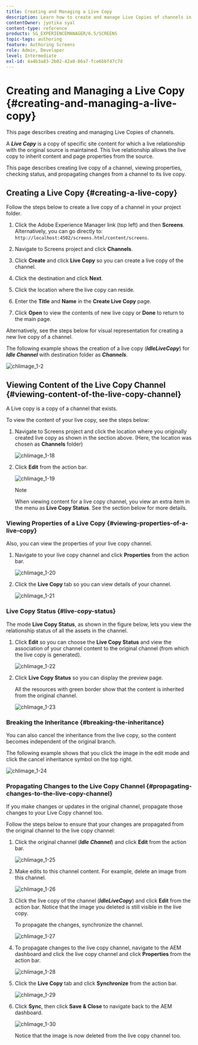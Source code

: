 ```yaml
---
title: Creating and Managing a Live Copy
description: Learn how to create and manage Live Copies of channels in AEM Screens.
contentOwner: jyotika syal
content-type: reference
products: SG_EXPERIENCEMANAGER/6.5/SCREENS
topic-tags: authoring
feature: Authoring Screens
role: Admin, Developer
level: Intermediate
exl-id: 4a4b3a83-2b02-42a0-86a7-fce6bbf47c7d
---
```

# Creating and Managing a Live Copy {#creating-and-managing-a-live-copy}

This page describes creating and managing Live Copies of channels.

A ***Live Copy*** is a copy of specific site content for which a live relationship with the original source is maintained. This live relationship allows the live copy to inherit content and page properties from the source.

This page describes creating live copy of a channel, viewing properties, checking status, and propagating changes from a channel to its live copy.


## Creating a Live Copy {#creating-a-live-copy}

Follow the steps below to create a live copy of a channel in your project folder.

1. Click the Adobe Experience Manager link (top left) and then **Screens**. Alternatively, you can ﻿go directly to: `http://localhost:4502/screens.html/content/screens`.

1. Navigate to Screens project and click **Channels**.
1. Click **Create** and click **Live Copy** so you can create a live copy of the channel.
1. Click the destination and click **Next**.
1. Click the location where the live copy can reside.
1. Enter the **Title** and **Name** in the **Create Live Copy** page.

1. Click **Open** to view the contents of new live copy or **Done** to return to the main page.

Alternatively, see the steps below for visual representation for creating a new live copy of a channel.

The following example shows the creation of a live copy (***IdleLiveCopy***) for ***Idle Channel*** with destination folder as ***Channels***.

![chlimage_1-2](assets/chlimage_1-2.gif)

## Viewing Content of the Live Copy Channel {#viewing-content-of-the-live-copy-channel}

A Live copy is a copy of a channel that exists.

To view the content of your live copy, see the steps below:

1. Navigate to Screens project and click the location where you originally created live copy as shown in the section above. (Here, the location was chosen as **Channels** folder)

   ![chlimage_1-18](assets/chlimage_1-18.png)

1. Click **Edit** from the action bar.

   ![chlimage_1-19](assets/chlimage_1-19.png)

   >[!NOTE]
   >
   >When viewing content for a live copy channel, you view an extra item in the menu as **Live Copy Status**. See the section below for more details.

### Viewing Properties of a Live Copy {#viewing-properties-of-a-live-copy}

Also, you can view the properties of your live copy channel.

1. Navigate to your live copy channel and click **Properties** from the action bar.

   ![chlimage_1-20](assets/chlimage_1-20.png)

1. Click the **Live Copy** tab so you can view details of your channel.

   ![chlimage_1-21](assets/chlimage_1-21.png)

### Live Copy Status {#live-copy-status}

The mode **Live Copy Status**, as shown in the figure below, lets you view the relationship status of all the assets in the channel.

1. Click **Edit** so you can choose the **Live Copy Status** and view the association of your channel content to the original channel (from which the live copy is generated).

   ![chlimage_1-22](assets/chlimage_1-22.png)

1. Click **Live Copy Status** so you can display the preview page.

   All the resources with green border show that the content is inherited from the original channel.

   ![chlimage_1-23](assets/chlimage_1-23.png)

### Breaking the Inheritance {#breaking-the-inheritance}

You can also cancel the inheritance from the live copy, so the content becomes independent of the original branch.

The following example shows that you click the image in the edit mode and click the cancel inheritance symbol on the top right.

![chlimage_1-24](assets/chlimage_1-24.png)

### Propagating Changes to the Live Copy Channel {#propagating-changes-to-the-live-copy-channel}

If you make changes or updates in the original channel, propagate those changes to your Live Copy channel too.

Follow the steps below to ensure that your changes are propagated from the original channel to the live copy channel:

1. Click the original channel (***Idle Channel***) and click **Edit** from the action bar.

   ![chlimage_1-25](assets/chlimage_1-25.png)

1. Make edits to this channel content. For example, delete an image from this channel.

   ![chlimage_1-26](assets/chlimage_1-26.png)

1. Click the live copy of the channel (***IdleLiveCopy***) and click **Edit** from the action bar. Notice that the image you deleted is still visible in the live copy.

   To propagate the changes, synchronize the channel.

   ![chlimage_1-27](assets/chlimage_1-27.png)

1. To propagate changes to the live copy channel, navigate to the AEM dashboard and click the live copy channel and click **Properties** from the action bar.

   ![chlimage_1-28](assets/chlimage_1-28.png)

1. Click the **Live Copy** tab and click **Synchronize** from the action bar.

   ![chlimage_1-29](assets/chlimage_1-29.png)

1. Click **Sync**, then click **Save & Close** to navigate back to the AEM dashboard.

   ![chlimage_1-30](assets/chlimage_1-30.png)

   Notice that the image is now deleted from the live copy channel too.
